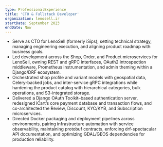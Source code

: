 ```yaml
---
type: ProfessionalExperience
title: 'CTO & Fullstack Developer'
organization: lenosell.ir
startDate: September 2023
endDate: Now
---
```


- Serve as CTO for LenoSell (formerly iSips), setting technical strategy, managing engineering execution, and aligning product roadmap with business goals.
- Led development across the Shop, Order, and Product microservices for LenoSell, owning REST and gRPC interfaces, OAuth2 introspection middleware, Prometheus instrumentation, and admin theming within a Django/DRF ecosystem.
- Orchestrated shop profile and variant models with geospatial data, Celery-backed jobs, and inter-service gRPC integrations while hardening the product catalog with hierarchical categories, bulk operations, and S3-integrated storage.
- Delivered a Django OAuth Toolkit–based authentication server, redesigned iCart’s core payment database and transaction flows, and co-architected the Review, Discount, KYC/KYB, and Subscription microservices.
- Directed Docker packaging and deployment pipelines across environments, pairing infrastructure automation with service observability, maintaining protobuf contracts, enforcing drf-spectacular API documentation, and optimizing GDAL/GEOS dependencies for production reliability.
